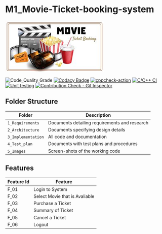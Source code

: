 # M1_Movie-Ticket-booking-system





![Banner](https://github.com/kprabhukumar/M1_Movie-Ticket-Booking-System/blob/main/1_Requirements/banner.png)

<!--
Visit [Pages for Report -optional](using github.io option)


Build | Code Quality | Unity | [Git Inspector](using github.io option)
------|----------|-------|--------------
 To be added | To be added | To be added | To be added

-->

![Code_Quality_Grade](https://www.code-inspector.com/project/27638/status/svg)
[![Codacy Badge](https://app.codacy.com/project/badge/Grade/5ecd85a2c4234d69affd5a4d5d96af52)](https://www.codacy.com/gh/kprabhukumar/M1_Movie-Ticket-Booking-System/dashboard?utm_source=github.com&amp;utm_medium=referral&amp;utm_content=kprabhukumar/M1_Movie-Ticket-Booking-System&amp;utm_campaign=Badge_Grade)
[![cppcheck-action](https://github.com/kprabhukumar/M1_Movie-Ticket-Booking-System/actions/workflows/cppcheck.yml/badge.svg)](https://github.com/kprabhukumar/M1_Movie-Ticket-Booking-System/actions/workflows/cppcheck.yml)
[![C/C++ CI](https://github.com/kprabhukumar/M1_Movie-Ticket-Booking-System/actions/workflows/c-build.yml/badge.svg)](https://github.com/kprabhukumar/M1_Movie-Ticket-Booking-System/actions/workflows/c-build.yml)
[![Unit testing](https://github.com/kprabhukumar/M1_Movie-Ticket-Booking-System/actions/workflows/unit-test.yml/badge.svg)](https://github.com/kprabhukumar/M1_Movie-Ticket-Booking-System/actions/workflows/unit-test.yml)
[![Contribution Check - Git Inspector](https://github.com/kprabhukumar/M1_Movie-Ticket-Booking-System/actions/workflows/gitinspector.yml/badge.svg)](https://github.com/kprabhukumar/M1_Movie-Ticket-Booking-System/actions/workflows/gitinspector.yml)

## Folder Structure
Folder             | Description
-------------------| -----------------------------------------
`1_Requirements`   | Documents detailing requirements and research
`2_Architecture`   | Documents specifying design details
`3_Implementation` | All code and documentation
`4_Test_plan`      | Documents with test plans and procedures
`5_Images`         | Screen-shots of the working code
##  Features
| Feature Id | Feature |
| -----------|---------|
|F_01| Login to System | |
|F_02|Select Movie that is Avaliable |
|F_03| Purchase a Ticket |
|F_04| Summary of Ticket |
|F_05| Cancel a Ticket |
|F_06| Logout |

<!--

## Contributors List and Summary

PS Number. |  Name   |    Features    | Issuess Raised |Issues Resolved|No Test Cases|Test Case Pass
-------|---------|----------------|----------------|---------------|-------------|--------------
`99006110` | kprabhukumar D Honagannavar  | Feature A, B etc    | X No     | X No   |X No   |X No     
   -->
<!--
## Challenges Faced and How Was It Overcome

1. ABC
2. BCD
3. ...
4. ...



